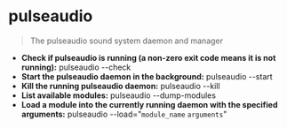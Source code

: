 # pulseaudio
> The pulseaudio sound system daemon and manager
- **Check if pulseaudio is running (a non-zero exit code means it is not running):**
pulseaudio --check
- **Start the pulseaudio daemon in the background:**
pulseaudio --start
- **Kill the running pulseaudio daemon:**
pulseaudio --kill
- **List available modules:**
pulseaudio --dump-modules
- **Load a module into the currently running daemon with the specified arguments:**
pulseaudio --load="`module_name` `arguments`"
